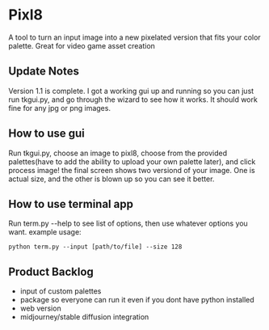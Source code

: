 # Pixl8
A tool to turn an input image into a new pixelated version that fits your color palette. Great for video game asset creation

## Update Notes
Version 1.1 is complete. I got a working gui up and running so you can just run tkgui.py, and go through the wizard to see how it works. It should work fine for any jpg or png images.

## How to use gui
Run tkgui.py, choose an image to pixl8, choose from the provided palettes(have to add the ability to upload your own palette later), and click process image! the final screen shows two versiond of your image. One is actual size, and the other is blown up so you can see it better.

## How to use terminal app
Run term.py --help to see list of options, then use whatever options you want. example usage:

```python term.py --input [path/to/file] --size 128```

## Product Backlog
  - input of custom palettes
  - package so everyone can run it even if you dont have python installed
  - web version
  - midjourney/stable diffusion integration
